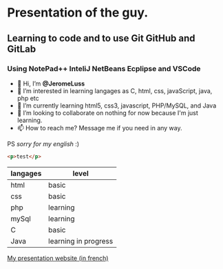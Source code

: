 # Presentation of the guy. 
## Learning to code and to use Git GitHub and GitLab
### Using NotePad++ InteliJ NetBeans Ecplipse and VSCode

- 👋 Hi, I’m **@JeromeLuss**
- 👀 I’m interested in learning langages as C, html, css, javaScript, java, php etc
- 🌱 I’m currently learning html5, css3, javascript, PHP/MySQL, and Java
- 💞️ I’m looking to collaborate on nothing for now because I'm just learning. 
- 📫 How to reach me? Message me if you need in any way.

 PS *sorry for my english* :)
```html
<p>test</p>
```

|langages|level|
|---|---|
|html|basic|
|css|basic|
|php|learning|
|mySql|learning|
|C|basic|
|Java|learning in progress|

[My presentation website (in french)](http://jelu.alwaysdata.net/index.php)
<!---
JeromeLuss/JeromeLuss is a ✨ special ✨ repository because its `README.md` (this file) appears on your GitHub profile.
You can click the Preview link to take a look at your changes.
--->
